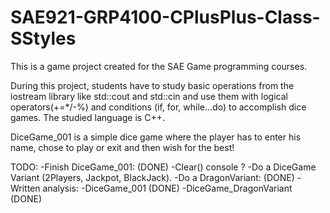 # SAE921-GRP4100-CPlusPlus-Class-SStyles

This is a game project created for the SAE Game programming courses.

During this project, students have to study basic operations from the iostream library like std::cout and std::cin
and use them with logical operators(+=*/-%) and conditions (if, for, while...do) to accomplish dice games.
The studied language is C++.

DiceGame_001 is a simple dice game where the player has to enter his name, chose to play or exit and then wish for the best!

TODO:
	-Finish DiceGame_001: (DONE)
		-Clear() console ?
	-Do a DiceGame Variant (2Players, Jackpot, BlackJack).
	-Do a DragonVariant: (DONE)
	-Written analysis:
		-DiceGame_001 (DONE)
		-DiceGame_DragonVariant (DONE)
